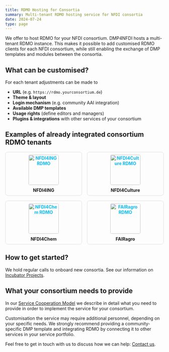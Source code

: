 ```yaml
---
title: RDMO Hosting for Consortia
summary: Multi-tenant RDMO hosting service for NFDI consortia
date: 2024-07-24
type: page
---
```


We offer to host RDMO for your NFDI consortium. DMP4NFDI hosts a multi-tenant RDMO instance. This makes it possible to add customised RDMO clients for each NFDI consortium, while still enabling the exchange of DMP templates and modules between the consortia.


## What can be customised?

For each tenant adjustments can be made to

- **URL** (e.g. `https://rdmo.yourconsortium.de`)  
- **Theme & layout**  
- **Login mechanism** (e.g. community AAI integration)  
- **Available DMP templates**  
- **Usage rights** (define editors and managers)  
- **Plugins & integrations** with other services of your consortium

## Examples of already integrated consortium RDMO tenants

<style>
.hosting-grid { 
  display: grid; 
  grid-template-columns: repeat(auto-fit, minmax(200px, 1fr)); 
  gap: 1rem; 
  margin: 1rem 0;
}
.hosting-tile { 
  text-align: center; 
  border: 1px solid #ddd; 
  border-radius: 0.5rem; 
  padding: 0.5rem; 
}
.hosting-tile img { 
  width: 10vw; 
  height: auto; 
  display: block; 
  margin: 0 auto 0.5rem; 
  border-radius: 0.25rem;
}
.hosting-tile a { 
  display: block; 
  font-weight: bold; 
  color: #0ABAF0; 
  text-decoration: none; 
}
</style>

<!-- <div class="hosting-grid">
  <div class="hosting-tile">
    <img src="/images/rdmo-nfdi4ing.png" alt="NFDI4ING RDMO">
    <a href="https://rdmo.nfdi4ing.de">NFDI4ING</a>
  </div>
  <div class="hosting-tile">
    <img src="/images/rdmo-nfdi4culture.png" alt="NFDI4Culture RDMO">
    <a href="https://rdmo.nfdi4culture.de/">NFDI4Culture</a>
  </div>
  <div class="hosting-tile">
    <img src="/images/rdmo-nfdi4chem.png" alt="NFDI4Chem RDMO">
    <a href="https://rdmo.nfdi4chem.de/">NFDI4Chem</a>
  </div>
  <div class="hosting-tile">
    <img src="/images/rdmo-fairagro.png" alt="FAIRagro RDMO">
    <a href="https://rdmo.fairagro.net/">FAIRagro</a>
  </div>
</div> -->

<div class="hosting-grid">
  <div class="hosting-tile">
    <a href="https://rdmo.nfdi4ing.de">
      <img src="/images/rdmo-nfdi4ing.png" alt="NFDI4ING RDMO">
    </a>
    <strong>NFDI4ING</strong>
  </div>
  <div class="hosting-tile">
    <a href="https://rdmo.nfdi4culture.de/">
      <img src="/images/rdmo-nfdi4culture.png" alt="NFDI4Culture RDMO">
    </a>
    <strong>NFDI4Culture</strong>
  </div>
  <div class="hosting-tile">
    <a href="https://rdmo.nfdi4chem.de/">
      <img src="/images/rdmo-nfdi4chem.png" alt="NFDI4Chem RDMO">
    </a>
    <strong>NFDI4Chem</strong>
  </div>
  <div class="hosting-tile">
    <a href="https://rdmo.fairagro.net/">
      <img src="/images/rdmo-fairagro.png" alt="FAIRagro RDMO">
    </a>
    <strong>FAIRagro</strong>
  </div>
</div>

## How to get started?

We hold regular calls to onboard new consortia. See our information on [Incubator Projects](/incubator/).

## What your consortium needs to provide

In our [Service Cooperation Model](https://doi.org/10.5281/zenodo.15004953) we describe in detail what you need to provide in order to implement the service for your consortium. 

Customisation the service may require additional personnel, depending on your specific needs. We strongly recommend providing a community-specific DMP template and integrating RDMO by connecting it to other services in your service portfolio. 

Feel free to get in touch with us to discuss how we can help: [Contact us](/contact/).  
